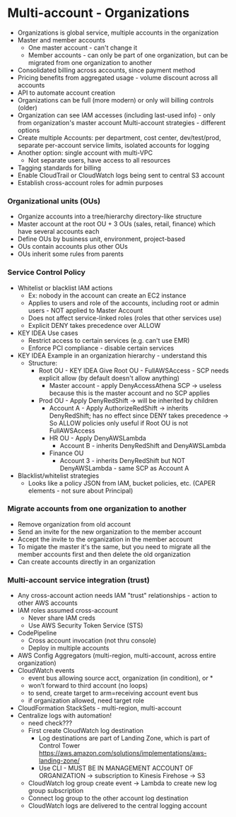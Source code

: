 # Multi-account - Organizations
- Organizations is global service, multiple accounts in the organization
- Master and member accounts
  - One master account - can't change it
  - Member accounts - can only be part of one organization, but can be migrated from one organization to another
- Consolidated billing across accounts, since payment method
- Pricing benefits from aggregated usage - volume discount across all accounts
- API to automate account creation
- Organizations can be full (more modern) or only will billing controls (older)
- Organization can see IAM accesses (including last-used info) - only from organization's master account
Multi-account strategies - different options
- Create multiple Accounts: per department, cost center, dev/test/prod, separate per-account service limits, isolated accounts for logging
- Another option: single account with multi-VPC
  - Not separate users, have access to all resources
- Tagging standards for billing
- Enable CloudTrail or CloudWatch logs being sent to central S3 account
- Establish cross-account roles for admin purposes

### Organizational units (OUs)
- Organize accounts into a tree/hierarchy directory-like structure
- Master account at the root OU + 3 OUs (sales, retail, finance) which have several accounts each
- Define OUs by business unit, environment, project-based
- OUs contain accounts plus other OUs
- OUs inherit some rules from parents

### Service Control Policy
- Whitelist or blacklist IAM actions
  - Ex: nobody in the account can create an EC2 instance
  - Applies to users and role of the accounts, including root or admin users - NOT applied to Master Account
  - Does not affect service-linked roles (roles that other services use)
  - Explicit DENY takes precedence over ALLOW
- KEY IDEA Use cases
  - Restrict access to certain services (e.g. can't use EMR)
  - Enforce PCI compliance - disable certain services
- KEY IDEA Example in an organization hierarchy - understand this
  - Structure:
    - Root OU - KEY IDEA Give Root OU - FullAWSAccess - SCP needs explicit allow (by default doesn't allow anything)
	  - Master account - apply DenyAccessAthena SCP -> useless because this is the master account and no SCP applies
	- Prod OU - Apply DenyRedShift -> will be inherited by children
	  - Account A - Apply AuthorizeRedShift -> inherits DenyRedShift; has no effect since DENY takes precedence -> So ALLOW policies only useful if Root OU is not FullAWSAccess
	  - HR OU - Apply DenyAWSLambda
	    - Account B - inherits DenyRedShift and DenyAWSLambda
	  - Finance OU
	    - Account 3 - inherits DenyRedShift but NOT DenyAWSLambda - same SCP as Account A
- Blacklist/whitelist strategies
  - Looks like a policy JSON from IAM, bucket policies, etc. (CAPER elements - not sure about Principal)

### Migrate accounts from one organization to another
- Remove organization from old account
- Send an invite for the new organization to the member account
- Accept the invite to the organization in the member account
- To migate the master it's the same, but you need to migrate all the member accounts first and then delete the old organization
- Can create accounts directly in an organization

### Multi-account service integration (trust)
- Any cross-account action needs IAM "trust" relationships - action to other AWS accounts
- IAM roles assumed cross-account
  - Never share IAM creds
  - Use AWS Security Token Service (STS)
- CodePipeline
  - Cross account invocation (not thru console)
  - Deploy in multiple accounts
- AWS Config Aggregators (multi-region, multi-account, across entire organization)
- CloudWatch events
  - event bus allowing source acct, organization (in condition), or *
  - won’t forward to third account (no loops)
  - to send, create target to arm=receiving account event bus
  - if organization allowed, need target role
- CloudFormation StackSets - multi-region, multi-account
- Centralize logs with automation!
  - need check???
  - First create CloudWatch log destination
    - Log destinations are part of Landing Zone, which is part of Control Tower https://aws.amazon.com/solutions/implementations/aws-landing-zone/
    - Use CLI - MUST BE IN MANAGEMENT ACCOUNT OF ORGANIZATION -> subscription to Kinesis Firehose -> S3
  - CloudWatch log group create event -> Lambda to create new log group subscription
  - Connect log group to the other account log destination
  - CloudWatch logs are delivered to the central logging account
